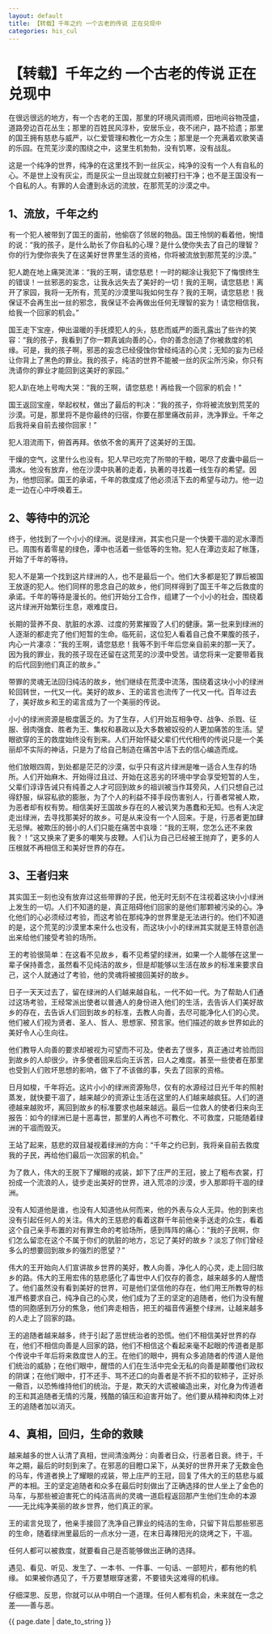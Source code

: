 ```yaml
---
layout: default
title: 【转载】千年之约 一个古老的传说 正在兑现中
categories: his_cul
---
```

# 【转载】千年之约 一个古老的传说 正在兑现中 #

在很远很远的地方，有一个古老的王国，那里的环境风调雨顺，田地间谷物茂盛，道路旁边百花丛生；那里的百姓民风淳朴，安居乐业，夜不闭户，路不拾遗；那里的国王拥有慈悲与威严，以仁爱管理和教化一方众生；那里是一个充满着欢歌笑语的乐园。在荒芜沙漠的围绕之中，这里生机勃勃，没有饥寒，没有战乱。

这是一个纯净的世界，纯净的在这里找不到一丝灰尘，纯净的没有一个人有自私的心。不是世上没有灰尘，而是灰尘一旦出现就立刻被打扫干净；也不是王国没有一个自私的人。有罪的人会遭到永远的流放，在那荒芜的沙漠之中。

## 1、流放，千年之约 ##

有一个犯人被带到了国王的面前，他偷窃了邻居的物品。国王怜悯的看着他，惋惜的说：“我的孩子，是什么助长了你自私的心理？是什么使你失去了自己的理智？你的行为使你丧失了在这美好世界里生活的资格，你将被流放到那荒芜的沙漠。” 

犯人跪在地上痛哭流涕：“我的王啊，请您慈悲！一时的糊涂让我犯下了悔恨终生的错误！一丝邪恶的妄念，让我永远失去了美好的一切！我的王啊，请您慈悲！离开了家园，我将一无所有，荒芜的沙漠里叫我如何生存？我的王啊，请您慈悲！我保证不会再生出一丝的邪念，我保证不会再做出任何无理智的妄为！请您相信我，给我一个回家的机会。” 

国王走下宝座，伸出温暖的手抚摸犯人的头，慈悲而威严的面孔露出了些许的笑容：“我的孩子，我看到了你一颗真诚向善的心，你的善念创造了你被救度的机缘。可是，我的孩子啊，邪恶的妄念已经侵蚀你曾经纯洁的心灵；无知的妄为已经让你背上了黑色的罪业。我的孩子，纯洁的世界不能被一丝的灰尘所污染，你只有洗请你的罪业才能回到这美好的家园。” 

犯人趴在地上号啕大哭：“我的王啊，请您慈悲！再给我一个回家的机会！”

国王返回宝座，举起权杖，做出了最后的判决：“我的孩子，你将被流放到荒芜的沙漠。可是，那里将不是你最终的归宿，你要在那里痛改前非，洗净罪业。千年之后我将亲自前去接你回家！” 

犯人泪流雨下，俯首再拜。依依不舍的离开了这美好的王国。 

干燥的空气，这里什么也没有。犯人早已吃完了所带的干粮，喝尽了皮囊中最后一滴水。他没有放弃，他在沙漠中执著的走着，执著的寻找着一线生存的希望。因为，他想回家。国王的承诺，千年的救度成了他必须活下去的希望与动力。他一边走一边在心中呼唤着王。

## 2、等待中的沉沦  ##

终于，他找到了一个小小的绿洲。说是绿洲，其实也只是一个快要干凅的泥水潭而已。周围有着零星的绿色，潭中也活着一些低等的生物。犯人在潭边支起了帐篷，开始了千年的等待。 

犯人不是第一个找到这片绿洲的人，也不是最后一个。他们大多都是犯了罪后被国王放逐的犯人。他们同样的思念自己的故乡，他们同样得到了国王千年之后救度的承诺。千年的等待是漫长的。他们开始分工合作，组建了一个小小的社会，围绕着这片绿洲开始繁衍生息，艰难度日。 

长期的营养不良、肮脏的水源、过度的劳累摧毁了人们的健康。第一批来到绿洲的人逐渐的都走完了他们短暂的生命。临死前，这位犯人看着自己食不果腹的孩子，内心一片凄凉：“我的王啊，请您慈悲！我等不到千年后您亲自前来的那一天了。因为我的罪业，我的孩子现在还留在这荒芜的沙漠中受苦。请您将来一定要带着我的后代回到他们真正的故乡。” 

带罪的灵魂无法回归纯洁的故乡，他们继续在荒漠中流荡，围绕着这块小小的绿洲轮回转世，一代又一代。美好的故乡、王的诺言也流传了一代又一代。百年过去了，美好故乡和王的诺言成为了一个美丽的传说。 

小小的绿洲资源是极度匮乏的。为了生存，人们开始互相争夺、战争、杀戮、征服、弱肉强食、胜者为王、集权和暴政以及大多数被奴役的人更加痛苦的生活。望眼欲穿的王的救度始终没有到来。人们开始怀疑父辈们代代相传的传说只是一个美丽却不实际的神话，只是为了给自己制造在痛苦中活下去的信心编造而成。 

他们放眼四周，到处都是茫茫的沙漠，似乎只有这片绿洲是唯一适合人生存的场所。人们开始麻木、开始得过且过、开始在这恶劣的环境中学会享受短暂的人生，父辈们谆谆告诫只有纯善之人才可回到故乡的祖训被当作耳旁风，人们只想自己过得舒服，纵容私欲的膨胀，为了个人的利益不择手段伤害别人，行善者常被人欺，为恶者却有权有势。相信美好王国故乡存在的人被讥笑为愚蠢和无知。也有人决定走出绿洲，去寻找那美好的故乡。可是从来没有一个人回来。于是，行恶者更加肆无忌惮。被欺压的弱小的人们只能在痛苦中哀嚎：“我的王啊，您怎么还不来救我？！”这又换来了更多的嘲笑与皮鞭。人们认为自己已经被王抛弃了，更多的人压根就不再相信王和美好世界的存在。 

## 3、王者归来  ##

其实国王一刻也没有放弃过这些带罪的子民，他无时无刻不在注视着这块小小绿洲上发生的一切。人们不知道的是，真正阻碍他们回家的是他们那颗被污染的心。净化他们的心必须经过考验，而这考验在那纯净的世界里是无法进行的。他们不知道的是，这个荒芜的沙漠里本来什么也没有，而这块小小的绿洲其实就是王特意创造出来给他们接受考验的场所。 

王的考验很简单：在这看不见故乡，看不见希望的绿洲，如果一个人能够在这里一辈子保持善念，虽然看不见纯洁的故乡，但是却能够以生活在故乡的标准来要求自己，这个人就通过了考验，他的灵魂将被接回美好的故乡。

日子一天天过去了，留在绿洲的人们越来越自私，一代不如一代。为了帮助人们通过这场考验，王经常派出使者以普通人的身份进入他们的生活，去告诉人们美好故乡的存在，去告诉人们回到故乡的标准，去教人向善，去尽可能净化人们的心灵。他们被人们视为贤者、圣人、哲人、思想家、预言家。他们描述的故乡世界如此的美好令人心生向往。

他们教导人向善的要求却被视为可望而不可及。使者去了很多，真正通过考验而回到故乡的人却很少。许多使者回来后向王诉苦，曰人之难度。甚至一些使者在那里也受到人们败坏思想的影响，做下了不该做的事，失去了回家的资格。

日月如梭，千年将近。这片小小的绿洲资源殆尽，仅有的水源经过日光千年的照射蒸发，就快要干凅了，越来越少的资源让生活在这里的人们越来越疯狂。人们的道德越来越败坏，离回到故乡的标准要求也越来越远。最后一位救人的使者归来向王报告：如今的绿洲已是十恶毒世，那里的人再也不可教化、不可救度，只能随着绿洲的干凅而毁灭。

王站了起来，慈悲的双目凝视着绿洲的方向：“千年之约已到，我将亲自前去救度我的子民，再给他们最后一次回家的机会。” 

为了救人，伟大的王脱下了耀眼的戎装，卸下了庄严的王冠，披上了粗布衣裳，打扮成一个流浪的人，徒步走出美好的世界，进入荒凉的沙漠，步入那即将干凅的绿洲。 

没有人知道他是谁，也没有人知道他从何而来，他的外表与众人无异。他的到来也没有引起任何人的关注。伟大的王慈悲的看着这群千年前他亲手送走的众生，看着这个自己亲手布置的对有罪生命的考验场所，感到阵阵的痛心：“我的子民啊，你们怎么留恋在这个不属于你们的肮脏的地方，忘记了美好的故乡？淡忘了你们曾经多么的想要回到故乡的强烈的愿望？” 

伟大的王开始向人们宣讲故乡世界的美好，教人向善，净化人的心灵，走上回归故乡的路。伟大的王用宏伟的慈悲感化了毒世中人们仅存的善念，越来越多的人醒悟了。他们虽然没有看到美好的世界，可是他们坚信他的存在，他们用王所教导的标准严格要求自己，纯净自己的心灵，他们成为了王的坚定的追随者，他们为没有醒悟的同胞感到万分的焦急，他们奔走相告，把王的福音传遍整个绿洲，让越来越多的人走上了回家的路。

王的追随者越来越多，终于引起了恶世统治者的恐慌。他们不相信美好世界的存在，他们不相信向善是人回家的路，他们不相信这个看起来毫不起眼的传道者是那个传说中千年后将来救度世人的王。在他们的眼中，拥有众多追随者的传道人是他们统治的威胁；在他们眼中，醒悟的人们在生活中完全无私的向善是颠覆他们政权的阴谋；在他们眼中，打不还手、骂不还口的向善者是不折不扣的软柿子，正好杀一儆百，以恐怖维持他们的统治。于是，欺天的大谎被编造出来，对化身为传道者的王和其追随者无情的污蔑，残酷的镇压和迫害开始了。他们要从精神和肉体上对王的追随者加以消灭。

## 4、真相，回归，生命的救赎 ##

越来越多的世人认清了真相，世间清浊两分：向善者日众，行恶者日衰。终于，千年之期，最后的时刻到来了。在邪恶的目瞪口呆下，从美好的世界开来了无数金色的马车，传道者换上了耀眼的戎装，带上庄严的王冠，回复了伟大的王的慈悲与威严的本相。王的坚定追随者和众多在最后时刻做出了正确选择的世人坐上了金色的马车，与那些被迫害死亡的纯洁高尚的灵魂一道启程返回那产生他们生命的本源——无比纯净美丽的故乡世界，他们真正的家。 

王的诺言兑现了，他亲手接回了洗净自己罪业的纯洁的生命，只留下背后那些邪恶的生命，随着绿洲里最后的一点水分一道，在末日毒辣阳光的烧烤之下，干凅。

任何人都可以被救度，就要看自己是否能够做出正确的选择。 

遇见、看见、听见、发生了、一本书、一件事、一句话、一部短片，都有他的机缘。 如果被你遇见了，千万要慧眼穿迷雾，不要错失这难得的机缘。 

仔细深思、反思，你就可以从中明白一个道理。任何人都有机会，未来就在一念之差——善与恶。
<p>{{ page.date | date_to_string }}</p>
